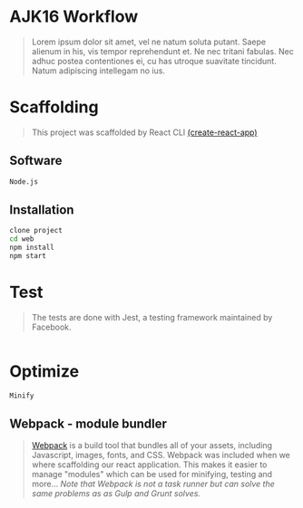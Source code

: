 # AJK16 Workflow

> Lorem ipsum dolor sit amet, vel ne natum soluta putant. Saepe alienum in his, vis tempor reprehendunt et. Ne nec tritani fabulas. Nec adhuc postea contentiones ei, cu has utroque suavitate tincidunt. Natum adipiscing intellegam no ius.

# Scaffolding
> This project was scaffolded by React CLI [(create-react-app)](https://github.com/facebookincubator/create-react-app)


## Software
```sh
Node.js
```

## Installation
```sh
clone project
cd web
npm install
npm start
```

# Test
> The tests are done with Jest, a testing framework maintained by Facebook.
```sh
```

# Optimize

```sh
Minify
```

## Webpack - module bundler
> [Webpack](https://github.com/webpack/webpack) is a build tool that bundles all of your assets, including Javascript, images, fonts, and CSS. Webpack was included when we where scaffolding our react application. This makes it easier to manage "modules" which can be used for minifying, testing and more... <i>Note that Webpack is not a task runner but can solve the same problems as as Gulp and Grunt solves. </i>

